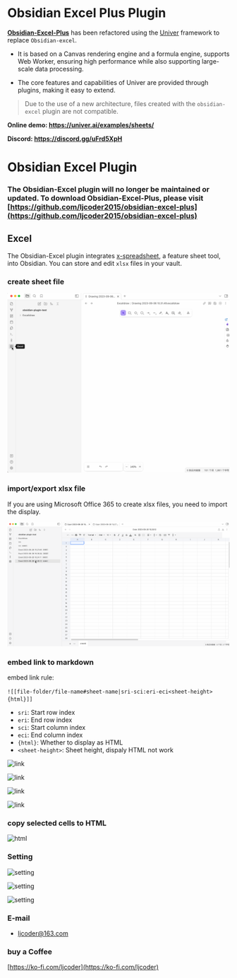 # Obsidian Excel Plus Plugin


**[Obsidian-Excel-Plus](https://github.com/ljcoder2015/obsidian-excel-plus)** has been refactored using the [Univer](https://github.com/dream-num/univer) framework to replace `Obsidian-excel`. 
- It is based on a Canvas rendering engine and a formula engine, supports Web Worker, ensuring high performance while also supporting large-scale data processing.

- The core features and capabilities of Univer are provided through plugins, making it easy to extend.

> Due to the use of a new architecture, files created with the `obsidian-excel` plugin are not compatible.


**Online demo: https://univer.ai/examples/sheets/**

**Discord: https://discord.gg/uFrd5XpH**

# Obsidian Excel Plugin

### **The Obsidian-Excel plugin will no longer be maintained or updated. To download Obsidian-Excel-Plus, please visit [https://github.com/ljcoder2015/obsidian-excel-plus](https://github.com/ljcoder2015/obsidian-excel-plus)**

## Excel
The Obsidian-Excel plugin integrates [x-spreadsheet](https://github.com/myliang/x-spreadsheet), a feature sheet tool, into Obsidian. You can store and edit `xlsx` files in your vault.

### create sheet file
![Alt text](./doc/img/create.gif)

### import/export xlsx file
If you are using Microsoft Office 365 to create xlsx files, you need to import the display.

![import](./doc/img/import.gif)

### embed link to markdown

embed link rule:

```![[file-folder/file-name#sheet-name|sri-sci:eri-eci<sheet-height>{html}]]```

- `sri`: Start row index
- `eri`: End row index
- `sci`: Start column index
- `eci`: End column index
- `{html}`: Whether to display as HTML
- `<sheet-height>`: Sheet height, dispaly HTML not work


![link](./doc/img/link.gif)

![link](./doc/img/part-link.gif)

![link](./doc//img/embed-link-height.gif)

![link](./doc//img/embed_html.gif)

### copy selected cells to HTML

![html](./doc/img/html.gif)

### Setting

![setting](./doc/img/setting-file.gif)

![setting](./doc/img/setting-embed.gif)

![setting](./doc//img/setting-sheet.gif)

### E-mail

- ljcoder@163.com

### buy a Coffee

[https://ko-fi.com/ljcoder](https://ko-fi.com/ljcoder)

